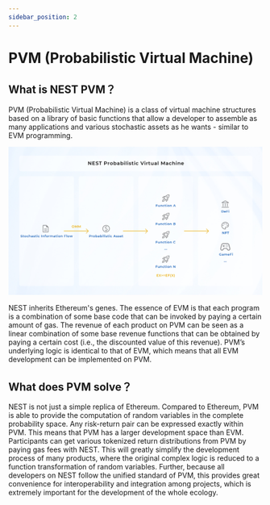 ```yaml
---
sidebar_position: 2
---
```


# PVM (Probabilistic Virtual Machine)

## What is NEST PVM？
PVM (Probabilistic Virtual Machine) is a class of virtual machine structures based on a library of basic functions that allow a developer to assemble as many applications and various stochastic assets as he wants - similar to EVM programming.

![NEST7](Images/NEST7.png)

NEST inherits Ethereum's genes. The essence of EVM is that each program is a combination of some base code that can be invoked by paying a certain amount of gas. The revenue of each product on PVM can be seen as a linear combination of some base revenue functions that can be obtained by paying a certain cost (i.e., the discounted value of this revenue). PVM’s underlying logic is identical to that of EVM, which means that all EVM development can be implemented on PVM.

## What does PVM solve？

NEST is not just a simple replica of Ethereum. Compared to Ethereum, PVM is able to provide the computation of random variables in the complete probability space. Any risk-return pair can be expressed exactly within PVM. This means that PVM has a larger development space than EVM. Participants can get various tokenized return distributions from PVM by paying gas fees with NEST. This will greatly simplify the development process of many products, where the original complex logic is reduced to a function transformation of random variables. Further, because all developers on NEST follow the unified standard of PVM, this provides great convenience for interoperability and integration among projects, which is extremely important for the development of the whole ecology. 
